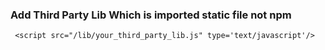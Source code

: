 ### Add Third Party Lib Which is imported static file not npm

```
 <script src="/lib/your_third_party_lib.js" type='text/javascript'/>
```
